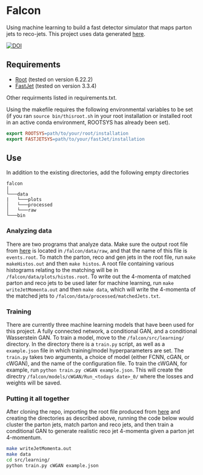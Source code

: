 
# Falcon
Using machine learning to build a fast detector simulator that maps parton jets to reco-jets. This project uses data generated [here](https://github.com/jblue1/EventGeneration/).

[![DOI](https://zenodo.org/badge/DOI/10.5281/zenodo.4569082.svg)](https://doi.org/10.5281/zenodo.4569082)

## Requirements
 - [Root](https://root.cern/install/) (tested on version 6.22.2)
 - [FastJet](http://fastjet.fr/) (tested on version 3.3.4)
 
 Other requirments listed in requirements.txt.

Using the makefile requires the following environmental variables to be set
(if you ran ```source bin/thisroot.sh``` in your root installation or
installed root in an active conda environment, ROOTSYS has already been set).
```Makefile
export ROOTSYS=path/to/your/root/installation 
export FASTJETSYS=path/to/your/fastJet/installation
```

## Use
In addition to the existing directories, add the following empty directories
```
falcon
│
└───data
|   └───plots
│   └───processed
│   └───raw
└───bin
```

### Analyzing data
There are two programs that analyze data. Make sure the output root file from [here](https://github.com/jblue1/EventGeneration/) is located in ```/falcon/data/raw```, and that the name of this file is ```events.root```. To match the parton, reco and gen jets in the root file, run ```make makeHistos.out``` and then ```make histos```. A root file containing various histograms relating to the matching will be in ```/falcon/data/plots/histos.root```. To write out the 4-momenta of matched parton and reco jets to be used later for machine learning, run ```make writeJetMomenta.out``` and then ```make data```, which will write the 4-momenta of the matched jets to ```/falcon/data/processed/matchedJets.txt```.

### Training
There are currently three machine learning models that have been used for this project. A fully connected network, a conditional GAN, and a conditional Wasserstein GAN. To train a model, move to the ```/falcon/src/learning/``` directory. In the directory there is a ```train.py``` script, as well as a ```example.json``` file in which training/model hyperparameters are set. The ```train.py``` takes two arguments, a choice of model (either FCNN, cGAN, or cWGAN), and the name of the configuration file. To train the cWGAN, for example, run ```python train.py cWGAN example.json```. This will create the directry ```/falcon/models/cWGAN/Run_<todays date>_0/``` where the losses and weights will be saved. 

### Putting it all together
After cloning the repo, importing the root file produced from [here](https://github.com/jblue1/EventGeneration/) and creating the directories as described above, running the code below would cluster the parton jets, match parton and reco jets, and then train a conditional GAN to generate realistic reco jet 4-momenta given a parton jet 4-momentum.
```bash
make writeJetMomenta.out
make data
cd src/learning/
python train.py cWGAN example.json
```

